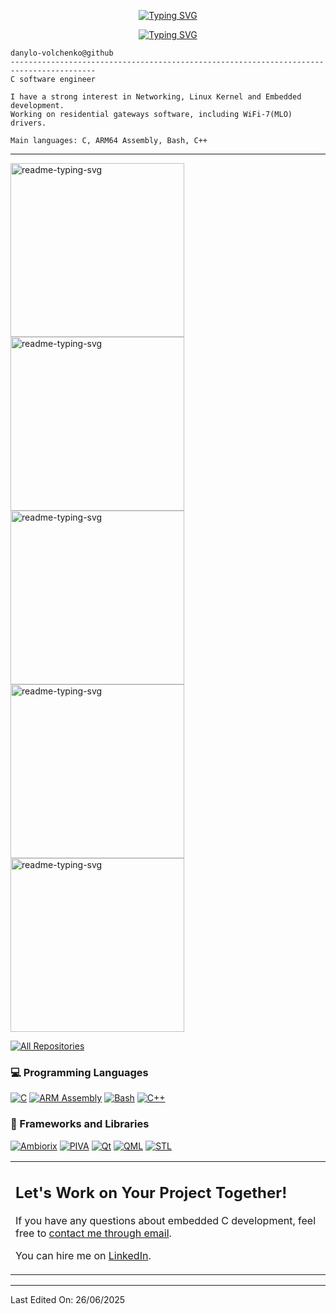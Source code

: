 <p align="center">
  <a href="https://git.io/typing-svg"><img src="https://readme-typing-svg.herokuapp.com?font=Jaini+Purva&size=50&duration=1000&pause=200&color=AFAAFFFF&center=true&vCenter=true&multiline=true&random=false&repeat=false&width=435&height=80&lines=Hi+I+am+Danylo+Volchenko" alt="Typing SVG" />
  </a>
</p>
<p align="center">
  <a href="https://git.io/typing-svg"><img src="https://readme-typing-svg.herokuapp.com?font=Jaini+Purva&duration=1000&pause=1&color=AFAAFFFF&center=true&vCenter=true&multiline=true&random=false&repeat=false&width=435&height=64&lines=if+something+can+be+done+by+a+man;consider+it+to+be+within+your+reach" alt="Typing SVG" />
  </a>
</p>

```
danylo-volchenko@github
-----------------------------------------------------------------------------------------
C software engineer

I have a strong interest in Networking, Linux Kernel and Embedded development.
Working on residential gateways software, including WiFi-7(MLO) drivers.

Main languages: C, ARM64 Assembly, Bash, C++
```
<hr>

<open> 
  <p align="left">
    <p align="left">
      <a href="https://github.com/danylo-volchenko/wlscan"><img width="278" src="https://denvercoder1-github-readme-stats.vercel.app/api/pin/?username=danylo-volchenko&repo=wlscan&theme=react&&title_color=AFAAFFFF&hide_border=true&icon_color=F8D866&show_icons=true" alt="readme-typing-svg"></a>
    <a href="https://github.com/danylo-volchenko/watchpoint-km"><img width="278" src="https://denvercoder1-github-readme-stats.vercel.app/api/pin/?username=danylo-volchenko&repo=watchpoint-km&theme=react&title_color=AFAAFFFF&hide_border=true&icon_color=F8D866&show_icons=true" alt="readme-typing-svg"></a>
       <a href="https://github.com/danylo-volchenko/DNS-Proxy.git"><img width="278" src="https://denvercoder1-github-readme-stats.vercel.app/api/pin/?username=danylo-volchenko&repo=DNS-Proxy&theme=react&&title_color=AFAAFFFF&hide_border=true&icon_color=F8D866&show_icons=true" alt="readme-typing-svg"></a>
    <a href="https://github.com/danylo-volchenko/nixvi.git"><img width="278" src="https://denvercoder1-github-readme-stats.vercel.app/api/pin/?username=danylo-volchenko&repo=nixvi&theme=react&title_color=AFAAFFFF&hide_border=true&icon_color=F8D866&show_icons=true" alt="readme-typing-svg"></a>
    <a href="https://github.com/danylo-volchenko/FAT32-Emu.git"><img width="278" src="https://denvercoder1-github-readme-stats.vercel.app/api/pin/?username=danylo-volchenko&repo=FAT32-Emu&theme=react&title_color=AFAAFFFF&hide_border=true&icon_color=F8D866&show_icons=true" alt="readme-typing-svg"></a>

  <a href="https://github.com/danylo-volchenko?tab=repositories&sort=stargazers"><img alt="All Repositories" title="All Repositories" src="https://custom-icon-badges.demolab.com/badge/-Click%20Here%20For%20All%20My%20Repos-1F222E?style=for-the-badge&logoColor=white&logo=repo"/></a>
</details>

### 💻 Programming Languages

<p>
<a href="#"><img alt="C" src = "https://img.shields.io/badge/C-black?style=for-the-badge&logoColor=white"></a>
<a href="#"><img alt="ARM Assembly" src = "https://img.shields.io/badge/ASM-black?style=for-the-badge&logoColor=white"></a>
<a href="#"><img alt="Bash" src = "https://img.shields.io/badge/bash-black?style=for-the-badge&logoColor=white"></a>
<a href="#"><img alt="C++" src = "https://img.shields.io/badge/C%2B%2B-black.svg?style=for-the-badge&logoColor=white"></a>
</p>

### 🧰 Frameworks and Libraries

<p>
    <a href="#"><img alt="Ambiorix" src="https://img.shields.io/badge/Ambiorix-black?style=for-the-badge&logo=Ambiorix&logoColor=white"></a>
    <a href="#"><img alt="PIVA" src="https://img.shields.io/badge/PIVA-black?style=for-the-badge&logo=PIVA&logoColor=white"></a>
    <a href="#"><img alt="Qt" src="https://img.shields.io/badge/Qt-black?style=for-the-badge&logo=qt&logoColor=white"></a>
    <a href="#"><img alt="QML" src="https://img.shields.io/badge/QML-black?style=for-the-badge&logo=qt&logoColor=white"></a>
    <a href="#"><img alt="STL" src="https://img.shields.io/badge/STL-black?style=for-the-badge&logo=cplusplus&logoColor=white"></a>    
</p>
   
<table style="border: none">
  <tr>
  <td width="50%" valign="top">

## Let's Work on Your Project Together!

If you have any questions about embedded C development, feel free to <a href="mailto:danylo.volchenko@gmail.com">contact me through email</a>.

You can hire me on <a href="https://www.linkedin.com/in/danylovolchenko/">LinkedIn</a>.

  </td>
  </tr>
</table>

------
Last Edited On: 26/06/2025





<!--
**danylo-volchenko/danylo-volchenko** is a ✨ _special_ ✨ repository because its `README.md` (this file) appears on your GitHub profile.
